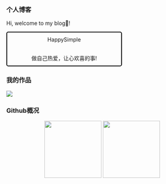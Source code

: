 ### 个人博客

Hi, welcome to my blog🤪!

<div style="display:inline-block; width: 300px; border: 2px solid black; border-radius: 5px;">
    <div style="text-align: center; margin: 10px auto 30px;">
    <a href="https://www.happysimple.club/" style="text-decoration: none;">HappySimple</a>
    </div>
    <div style="text-align: center; margin: 10px;">
    <span>做自己热爱，让心欢喜的事!</span>
    </div>
</div>



### 我的作品

[![](https://github-readme-stats.vercel.app/api/pin/?username=HappySimple&repo=Typora-theme-Happysimple)](https://github.com/HappySimple/Typora-theme-Happysimple)



### Github概况

<div style="text-align: center">
    <img src="https://github-readme-stats.vercel.app/api?username=HappySimple&show_icons=true&theme=vue" style="height: 150px; display:inline;"/>
    <img src="https://github-readme-stats.vercel.app/api/top-langs/?username=HappySimple&layout=donut&langs_count=6" style="height: 150px; display:inline;"/>
</div>